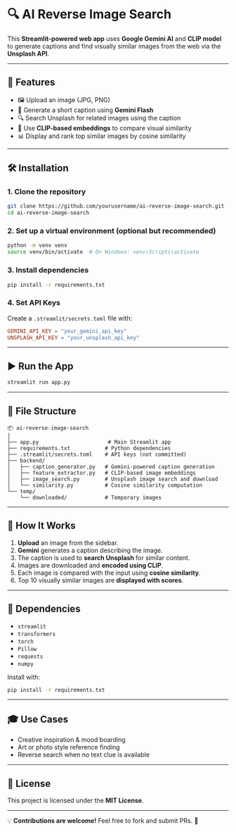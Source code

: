# 🔍 AI Reverse Image Search

This **Streamlit-powered web app** uses **Google Gemini AI** and **CLIP model** to generate captions and find visually similar images from the web via the **Unsplash API**.

---

## 🚀 Features
- 🖼️ Upload an image (JPG, PNG)
- 📝 Generate a short caption using **Gemini Flash**
- 🔍 Search Unsplash for related images using the caption
- 🎯 Use **CLIP-based embeddings** to compare visual similarity
- 📊 Display and rank top similar images by cosine similarity

---

## 🛠️ Installation

### 1. Clone the repository
```bash
git clone https://github.com/yourusername/ai-reverse-image-search.git
cd ai-reverse-image-search
```

### 2. Set up a virtual environment (optional but recommended)
```bash
python -m venv venv
source venv/bin/activate  # On Windows: venv\Scripts\activate
```

### 3. Install dependencies
```bash
pip install -r requirements.txt
```

### 4. Set API Keys
Create a `.streamlit/secrets.toml` file with:
```toml
GEMINI_API_KEY = "your_gemini_api_key"
UNSPLASH_API_KEY = "your_unsplash_api_key"
```

---

## ▶️ Run the App
```bash
streamlit run app.py
```

---

## 📂 File Structure
```
📦 ai-reverse-image-search
│
├── app.py                      # Main Streamlit app
├── requirements.txt           # Python dependencies
├── .streamlit/secrets.toml    # API keys (not committed)
├── backend/
│   ├── caption_generator.py   # Gemini-powered caption generation
│   ├── feature_extractor.py   # CLIP-based image embeddings
│   ├── image_search.py        # Unsplash image search and download
│   └── similarity.py          # Cosine similarity computation
└── temp/
    └── downloaded/            # Temporary images
```

---

## 🧠 How It Works
1. **Upload** an image from the sidebar.
2. **Gemini** generates a caption describing the image.
3. The caption is used to **search Unsplash** for similar content.
4. Images are downloaded and **encoded using CLIP**.
5. Each image is compared with the input using **cosine similarity**.
6. Top 10 visually similar images are **displayed with scores**.

---

## 📌 Dependencies
- `streamlit`
- `transformers`
- `torch`
- `Pillow`
- `requests`
- `numpy`

Install with:
```bash
pip install -r requirements.txt
```

---

## 🎓 Use Cases
- Creative inspiration & mood boarding
- Art or photo style reference finding
- Reverse search when no text clue is available

---

## 📜 License
This project is licensed under the **MIT License**.

---

💡 **Contributions are welcome!** Feel free to fork and submit PRs. 🚀

